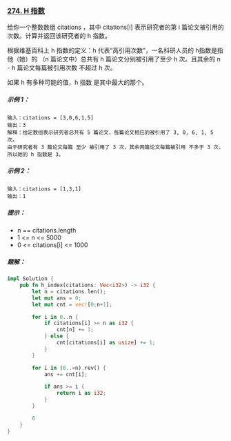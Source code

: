 ### [274. H 指数](https://leetcode.cn/problems/h-index/)
给你一个整数数组 citations ，其中 citations[i] 表示研究者的第 i 篇论文被引用的次数。计算并返回该研究者的 h 指数。

根据维基百科上 h 指数的定义：h 代表“高引用次数”，一名科研人员的 h指数是指他（她）的 （n 篇论文中）总共有 h 篇论文分别被引用了至少 h 次。且其余的 n - h 篇论文每篇被引用次数 不超过 h 次。

如果 h 有多种可能的值，h 指数 是其中最大的那个。



##### 示例 1：
```
输入：citations = [3,0,6,1,5]
输出：3
解释：给定数组表示研究者总共有 5 篇论文，每篇论文相应的被引用了 3, 0, 6, 1, 5 次。
由于研究者有 3 篇论文每篇 至少 被引用了 3 次，其余两篇论文每篇被引用 不多于 3 次，所以她的 h 指数是 3。
```

##### 示例 2：
```
输入：citations = [1,3,1]
输出：1
```

##### 提示：
- n == citations.length
- 1 <= n <= 5000
- 0 <= citations[i] <= 1000

##### 题解：
```rust
impl Solution {
    pub fn h_index(citations: Vec<i32>) -> i32 {
        let n = citations.len();
        let mut ans = 0;
        let mut cnt = vec![0;n+1];

        for i in 0..n {
            if citations[i] >= n as i32 {
                cnt[n] += 1;
            } else {
                cnt[citations[i] as usize] += 1;
            }
        }

        for i in (0..=n).rev() {
            ans += cnt[i];

            if ans >= i {
                return i as i32;
            }
        }

        0
    }
}
```
